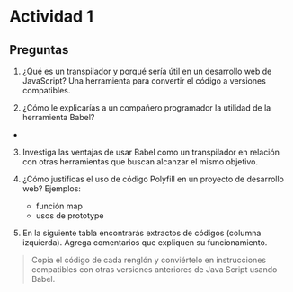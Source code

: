 # Actividad 1

## Preguntas

1. ¿Qué es un transpilador y porqué sería útil en un desarrollo web de JavaScript?
Una herramienta para convertir el código a versiones compatibles.

2. ¿Cómo le explicarías a un compañero programador la utilidad de la herramienta Babel?
-


3. Investiga las ventajas de usar Babel como un transpilador en relación con otras herramientas que buscan alcanzar el mismo objetivo.



4. ¿Cómo justificas el uso de código Polyfill en un proyecto de desarrollo web?
   Ejemplos:
   - función map
   - usos de prototype

5. En la siguiente tabla encontrarás extractos de códigos (columna izquierda). Agrega comentarios que expliquen su funcionamiento.



> Copia el código de cada renglón y conviértelo en instrucciones compatibles con otras versiones anteriores de Java Script usando Babel.

